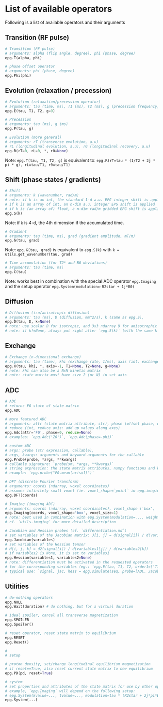 
# List of available operators

Following is a list of available operators and their arguments

## Transition (RF pulse)

```python
# Transition (RF pulse)
# arguments: alpha (flip angle, degree), phi (phase, degree)
epg.T(alpha, phi) 

# phase offset operator
# arguments: phi (phase, degree)
epg.Phi(phi)
```

## Evolution (relaxation / precession)

```python
# Evolution (relaxation/precession operator)
# arguments: tau (time, ms), T1 (ms), T2 (ms), g (precession frequency, kHz) 
epg.E(tau, T1, T2, g=0)

# Precession
# arguments: tau (ms), g (ms)
epg.P(tau, g)

# Evolution (more general)
# arguments: rT (transverse evolution, a.u)
# rL (longitudinal evolution, a.u), r0 (longitudinal recovery, a.u) 
epg.R(rT=0, rL=0, *, r0=None)
```
Note: `epg.T(tau, T1, T2, g)` is equivalent to: `epg.R(rT=tau * (1/T2 + 2j * pi * g), rL=tau/T1, r0=tau/T1)` 

## Shift (phase states / gradients)

``` python
# Shift
# arguments: k (wavenumber, rad/m)
# note: if k is an int, the standard 1-d a.u. EPG integer shift is applied
# if k is an array of int, an n-dim a.u. integer EPG shift is applied
# if k is (an array of) float, a n-dim rad/m gridded EPG shift is applied
epg.S(k)
```
Note: if `k` is 4-d, the 4th dimension if the accumulated time.

```python
# Gradient
# arguments: tau (time, ms), grad (gradient amplitude, mT/m)
epg.G(tau, grad)
```
Note: `epg.G(tau, grad)` is equivalent to `epg.S(k)` with `k = utils.get_wavenumber(tau, grad)`

```python
# Time accumulation (for T2* and B0 deviations)
# arguments: tau (time, ms)
epg.C(tau)
```
Note: works best in combination with the special ADC operator `epg.Imaging` and the setup operator `epg.System(modulation=-R2star + 1j*B0)`

## Diffusion

``` python
# Diffusion (iso/anisotropic diffusion)
# arguments: tau (ms), D (diffusion, mm^2/s), k (same as epg.S), 
epg.D(tau, D, k=None)
# note: use scalar D for isotropic, and 3x3 ndarray D for anisotrophic diffusion
# note: if k!=None, always put right after `epg.S(k)` (with the same k value)
```

## Exchange 
``` python
# Exchange (n-dimensional exchange) 
# arguments: tau (time), khi (exchange rate, 1/ms), axis (int, exchange axis)
epg.X(tau, khi, *, axis=-1, T1=None, T2=None, g=None)
# note: khi can also be a NxN kinetic matrix
# note: state matrix must have size 2 (or N) in set axis
```

## ADC

``` python
# ADC
# returns F0 state of state matrix
epg.ADC

# more featured ADC
# arguments: attr (state matrix attribute, str), phase (offset phase, degree)
# reduce (int, reduce axis: add up values along axes)
epg.Adc(attr='F0', phase=0, reduce=None)
# examples: `epg.Adc('Z0')`, `epg.Adc(phase=-phi)`

# custom ADC
# args: probe (str expression, callable),
# args, kwargs: arguments and keyword arguments for the callable
epg.Probe(probe, *args, **kwargs)
# callable signature: `probe(sm, *args, **kwargs)`
# string expression: the state matrix attributes, numpy functions and kwargs are accessible
# example: `epg.probe("F0.mean(axis=1)")`

# DFT (discrete Fourier transform)
# arguments: coords (ndarray, voxel coordinates)
# assumes infinitely small voxel (ie. voxel_shape=`point` in epg.imaging)
epg.DFT(coords)

# Imaging (imaging ADC)
# arguments: coords (ndarray, voxel coordinates), voxel_shape ('box', 'points'), voxel_size (m)
epg.Imaging(coords, voxel_shape='box', voxel_size=1)
# note: best used in combination with epg.System(modulation=..., weights=...)
# cf. `utils.imaging` for more detailed description

# Jacobian and Hessian probes (cf. `differentiation.md`)
# set variables of the Jacobian matrix: J[i, j] = d(signal[i]) / d(variables[j])
epg.Jacobian(variables)
# set variables of the Hessian tensor
# H[i, j, k] = d2(signal[i]) / d(variables1[j]) / d(variables2[k])
# if variables2 is None, it is set to variables1
epg.Hessian(variables1, variables2=None)
# note: differentiation must be activated in the requested operators 
# for the corresponding variables (eg.: `epg.E(tau, T1, T2, order1=['T1', 'T2'], order2=True))`
# typical use: `signal, jac, hess = epg.simulate(seq, probe=[ADC, Jacobian(...), Hessian(...)])`
```


## Utilities

``` python
# do-nothing operators
epg.NULL
epg.Wait(duration) # do nothing, but for a virtual duration

# ideal spoiler, cancel all transverse magnetization 
epg.SPOILER
epg.Spoiler()

# reset operator, reset state matrix to equilibrium
epg.RESET
epg.Reset()

#
# setup 

# proton density, set/change longitudinal equilibrium magnetization
# if reset==True, also reset current state matrix to new equilibrium
epg.PD(pd, reset=True)

# system
# set properties and attributes of the state matrix for use by other operators
# example, `epg.Imaging` will depend on the following setup:
# epg.System(kvalue=..., tvalue=..., modulation=tau * (R2star + 2j*pi*B0), weights=weights)`
epg.System(...)
```
